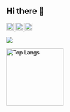 
## Hi there 👋

  <a href="https://x.com/mtkinj">
    <img height="20" src="https://img.shields.io/twitter/follow/mtkinj?label=Twitter&logo=twitter&style=flat" />
  </a>
  <a href="http://qiita.com/yutkat">
    <img height="20" src="https://qiita-badge.apiapi.app/s/yutkat/posts.svg" />
  </a>
  <//https://qiita.com/Motoki0724">
    <img height="20" src="https://qiita-badge.apiapi.app/s/Motoki0724/contributions.svg" />
  </a>
</p>

![](https://github-profile-summary-cards.vercel.app/api/cards/profile-details?username=Mtking724&theme=2077)

<img alt="Top Langs" height="150px" src="https://github-readme-stats.vercel.app/api/top-langs/?username=Mtking724&layout=compact&count_private=true&show_icons=true&theme=tokyonight" />

<!--
**Mtking724/Mtking724** is a ✨ _special_ ✨ repository because its `README.md` (this file) appears on your GitHub profile.

Here are some ideas to get you started:

- 🔭 I’m currently working on ...
- 🌱 I’m currently learning ...
- 👯 I’m looking to collaborate on ...
- 🤔 I’m looking for help with ...
- 💬 Ask me about ...
- 📫 How to reach me: ...
- 😄 Pronouns: ...
- ⚡ Fun fact: ...
-->
